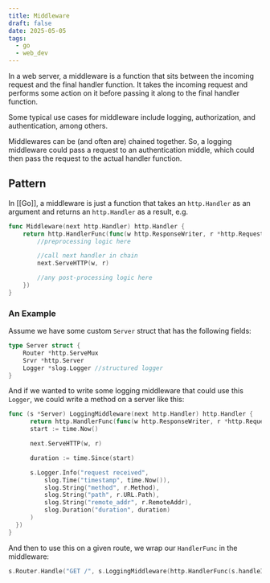 ```yaml
---
title: Middleware
draft: false
date: 2025-05-05
tags:
  - go
  - web_dev
---
```

In a web server, a middleware is a function that sits between the incoming request and the final handler function. It takes the incoming request and performs some action on it before passing it along to the final handler function.

Some typical use cases for middleware include logging, authorization, and authentication, among others.

Middlewares can be (and often are) chained together. So, a logging middleware could pass a request to an authentication middle, which could then pass the request to the actual handler function.

## Pattern

In [[Go]], a middleware is just a function that takes an `http.Handler` as an argument and returns an `http.Handler` as a result, e.g.

```go
func Middleware(next http.Handler) http.Handler {
	return http.HandlerFunc(func(w http.ResponseWriter, r *http.Request) {
		//preprocessing logic here

		//call next handler in chain
		next.ServeHTTP(w, r)

		//any post-processing logic here
	})
}
```

### An Example

Assume we have some custom `Server` struct that has the following fields:

```go
type Server struct {
	Router *http.ServeMux
	Srvr *http.Server 
	Logger *slog.Logger //structured logger
}
```

And if we wanted to write some logging middleware that could use this `Logger`, we could write a method on a server like this:

```go
func (s *Server) LoggingMiddleware(next http.Handler) http.Handler {
	  return http.HandlerFunc(func(w http.ResponseWriter, r *http.Request) {
	  start := time.Now()

	  next.ServeHTTP(w, r)

	  duration := time.Since(start)

	  s.Logger.Info("request received",
		  slog.Time("timestamp", time.Now()),
		  slog.String("method", r.Method),
		  slog.String("path", r.URL.Path),
		  slog.String("remote_addr", r.RemoteAddr),
		  slog.Duration("duration", duration)
	  )
  })
}
```

And then to use this on a given route, we wrap our `HandlerFunc` in the middleware:

```go
s.Router.Handle("GET /", s.LoggingMiddleware(http.HandlerFunc(s.handleIndex))) //assumes we have some handleIndex method defined
```